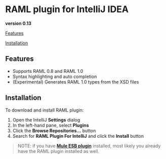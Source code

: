 # RAML plugin for IntelliJ IDEA
**version 0.13**



[Features](#features)

[Installation](#installation)

## Features
- Supports RAML 0.8 and RAML 1.0
- Syntax highlighting and auto completion
- (Experimental) Generates RAML 1.0 types from the XSD files

## Installation
To download and install RAML plugin:
1. Open the IntelliJ **Settings** dialog
2. In the left-hand pane, select **Plugins**
3. Click the **Browse Repositories...** button
4. Search for **RAML Plugin For IntelliJ** and click the **Install** button

> NOTE: if you have **[Mule ESB plugin](https://github.com/machaval/mule-intellij-plugins/tree/master/mule-esb-plugin)** installed, most likely you already have the RAML plugin installed as well.



